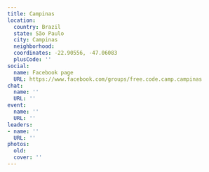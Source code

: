 ```yaml
---
title: Campinas
location:
  country: Brazil
  state: São Paulo
  city: Campinas
  neighborhood: 
  coordinates: -22.90556, -47.06083
  plusCode: ''
social:
  name: Facebook page
  URL: https://www.facebook.com/groups/free.code.camp.campinas
chat:
  name: ''
  URL: ''
event:
  name: ''
  URL: ''
leaders:
- name: ''
  URL: ''
photos:
  old: 
  cover: ''
---
```

